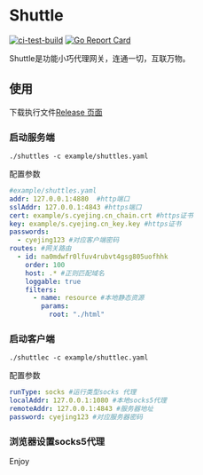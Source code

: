 # Shuttle
[![ci-test-build](https://github.com/cyejing/shuttle/actions/workflows/ci-test-build.yml/badge.svg)](https://github.com/cyejing/shuttle/actions/workflows/ci-test-build.yml)
[![Go Report Card](https://goreportcard.com/badge/github.com/cyejing/shuttle)](https://goreportcard.com/report/github.com/cyejing/shuttle)

Shuttle是功能小巧代理网关，连通一切，互联万物。

## 使用
下载执行文件[Release 页面](https://github.com/cyejing/shuttle/releases)
### 启动服务端
``./shuttles -c example/shuttles.yaml``

配置参数
```yaml
#example/shuttles.yaml
addr: 127.0.0.1:4880  #http端口
sslAddr: 127.0.0.1:4843 #https端口
cert: example/s.cyejing.cn_chain.crt #https证书
key: example/s.cyejing.cn_key.key #https证书
passwords:
  - cyejing123 #对应客户端密码
routes: #网关路由
  - id: na0mdwfr0lfuv4rubvt4gsg805uofhhk
    order: 100
    host: .* #正则匹配域名
    loggable: true
    filters:
      - name: resource #本地静态资源
        params:
          root: "./html"
```
### 启动客户端
``./shuttlec -c example/shuttlec.yaml``

配置参数
```yaml
runType: socks #运行类型socks 代理
localAddr: 127.0.0.1:1080 #本地socks5代理
remoteAddr: 127.0.0.1:4843 #服务器地址
password: cyejing123 #对应服务器密码

```

### 浏览器设置socks5代理
Enjoy
